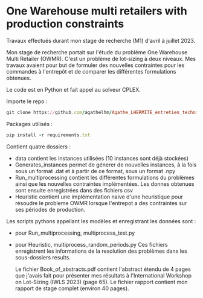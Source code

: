 # One Warehouse multi retailers with production constraints
Travaux effectués durant mon stage de recherche (M1) d'avril à juillet 2023.

Mon stage de recherche portait sur l'étude du problème One Warehouse Multi Retailer (OWMR). C'est un problème de lot-sizing à deux niveaux. Mes travaux avaient pour but de formuler des nouvelles contraintes pour les commandes à l'entrepôt et de comparer les différentes formulations obtenues.

Le code est en Python et fait appel au solveur CPLEX.

Importe le repo : 
```ruby
git clone https://github.com/agathelhm/Agathe_LHERMITE_entretien_technique_localsolver.git
```

Packages utilisés : 
```ruby
pip install -r requirements.txt
```

Contient quatre dossiers :
- data contient les instances utilisées (10 instances sont déjà stockées)
- Generates_instances permet de génerer de nouvelles instances, à la fois sous un format .dat et à partir de ce format, sous un format .npy
- Run_multiprocessing contient les différentes formulations du problèmes ainsi que les nouvelles contraintes implémentées. Les donnes obtenues sont ensuite enregistrées dans des fichiers csv
- Heuristic contient une implémentation naive d'une heuristique pour résoudre le probleme OWMR lorsque l'entrepot a des contraintes sur ses périodes de production.

Les scripts pythons appellant les modèles et enregistrant les données sont :
- pour Run_multiprocessing, multiprocess_test.py
- pour Heuristic, multiprocess_random_periods.py
 Ces fichiers enregistrent les informations de la resolution des problèmes dans les sous-dossiers results.


  Le fichier Book_of_abstracts.pdf contient l'abstract étendu de 4 pages que j'avais fait pour présenter mes résultats à l'International Workshop on Lot-Sizing (IWLS 2023) (page 65).
  Le fichier rapport contient mon rapport de stage complet (environ 40 pages).
  
